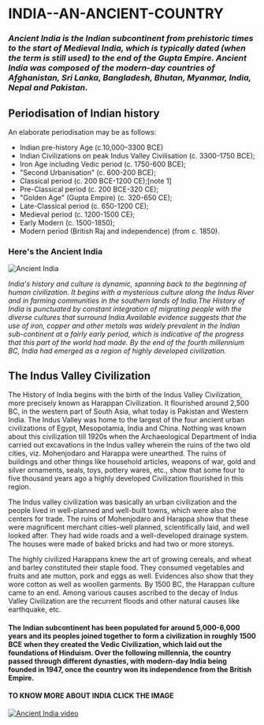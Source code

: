 # **INDIA--AN-ANCIENT-COUNTRY**
### *Ancient India is the Indian subcontinent from prehistoric times to the start of Medieval India, which is typically dated (when the term is still used) to the end of the Gupta Empire. Ancient India was composed of the modern-day countries of Afghanistan, Sri Lanka, Bangladesh, Bhutan, Myanmar, India, Nepal and Pakistan.*

## Periodisation of Indian history

An elaborate periodisation may be as follows:
* Indian pre-history Age (c.10,000–3300 BCE)
* Indian Civilizations on peak Indus Valley Civilisation (c. 3300-1750 BCE);
* Iron Age including Vedic period (c. 1750-600 BCE);
* "Second Urbanisation" (c. 600-200 BCE);
* Classical period (c. 200 BCE-1200 CE);[note 1]
* Pre-Classical period (c. 200 BCE-320 CE);
* "Golden Age" (Gupta Empire) (c. 320-650 CE);
* Late-Classical period (c. 650-1200 CE);
* Medieval period (c. 1200-1500 CE);
* Early Modern (c. 1500-1850);
* Modern period (British Raj and independence) (from c. 1850).

### Here's the Ancient India

![Ancient India](https://www.google.com/search?q=india+is+an+ancient+country&source=lnms&tbm=isch&sa=X&ved=2ahUKEwi00cfU-JPxAhWLH7cAHauaBJkQ_AUoAXoECAEQAw&biw=1366&bih=657#imgrc=CttM8CNeUSI1VM)

*India's history and culture is dynamic, spanning back to the beginning of human civilization. It begins with a mysterious culture along the Indus River and in farming      communities in the southern lands of India.The History of India is punctuated by constant integration of migrating people with the diverse cultures that surround India.Available evidence suggests that the use of iron, copper and other metals was widely prevalent in the Indian sub-continent at a fairly early period, which is indicative of the progress that this part of the world had made. By the end of the fourth millennium BC, India had emerged as a region of highly developed civilization.*

## **The Indus Valley Civilization**

The History of India begins with the birth of the Indus Valley Civilization, more precisely known as Harappan Civilization. It flourished around 2,500 BC, in the western part of South Asia, what today is Pakistan and Western India. The Indus Valley was home to the largest of the four ancient urban civilizations of Egypt, Mesopotamia, India and China. Nothing was known about this civilization till 1920s when the Archaeological Department of India carried out excavations in the Indus valley wherein the ruins of the two old cities, viz. Mohenjodaro and Harappa were unearthed. The ruins of buildings and other things like household articles, weapons of war, gold and silver ornaments, seals, toys, pottery wares, etc., show that some four to five thousand years ago a highly developed Civilization flourished in this region.

The Indus valley civilization was basically an urban civilization and the people lived in well-planned and well-built towns, which were also the centers for trade. The ruins of Mohenjodaro and Harappa show that these were magnificent merchant cities-well planned, scientifically laid, and well looked after. They had wide roads and a well-developed drainage system. The houses were made of baked bricks and had two or more storeys.

The highly civilized Harappans knew the art of growing cereals, and wheat and barley constituted their staple food. They consumed vegetables and fruits and ate mutton, pork and eggs as well. Evidences also show that they wore cotton as well as woollen garments. By 1500 BC, the Harappan culture came to an end. Among various causes ascribed to the decay of Indus Valley Civilization are the recurrent floods and other natural causes like earthquake, etc.

#### **The Indian subcontinent has been populated for around 5,000-6,000 years and its peoples joined together to form a civilization in roughly 1500 BCE when they created the Vedic Civilization, which laid out the foundations of Hinduism. Over the following millennia, the country passed through different dynasties, with modern-day India being founded in 1947, once the country won its independence from the British Empire.**

#### TO KNOW MORE  ABOUT INDIA CLICK THE IMAGE
[![Ancient India video](https://i.ytimg.com/an_webp/ofgIDZHTjTQ/mqdefault_6s.webp?du=3000&sqp=CIjPloYG&rs=AOn4CLDX9HaQQeKo-E17XqBfV1wVxI6KSg)](https://www.youtube.com/watch?v=ofgIDZHTjTQ)




